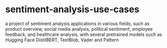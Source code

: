# sentiment-analysis-use-cases
 a project of sentiment analysis applications in various fields, such as product overview, social media analysis, political sentiment, employee feedback, and healthcare analysis, with several pretrained models such as Hugging Face DistilBERT, TextBlob, Vader and Pattern
